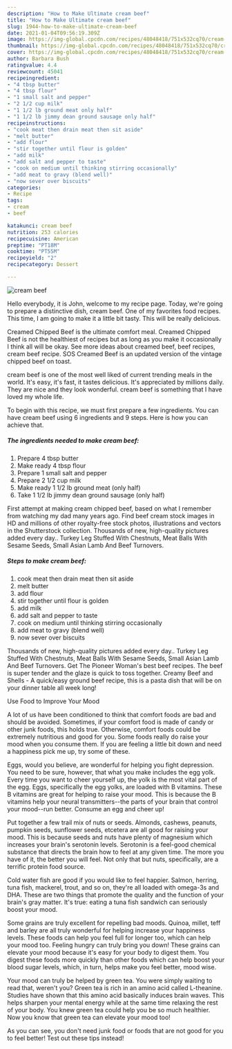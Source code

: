 ```yaml
---
description: "How to Make Ultimate cream beef"
title: "How to Make Ultimate cream beef"
slug: 1944-how-to-make-ultimate-cream-beef
date: 2021-01-04T09:56:19.309Z
image: https://img-global.cpcdn.com/recipes/48048418/751x532cq70/cream-beef-recipe-main-photo.jpg
thumbnail: https://img-global.cpcdn.com/recipes/48048418/751x532cq70/cream-beef-recipe-main-photo.jpg
cover: https://img-global.cpcdn.com/recipes/48048418/751x532cq70/cream-beef-recipe-main-photo.jpg
author: Barbara Bush
ratingvalue: 4.4
reviewcount: 45041
recipeingredient:
- "4 tbsp butter"
- "4 tbsp flour"
- "1 small salt and pepper"
- "2 1/2 cup milk"
- "1 1/2 lb ground meat only half"
- "1 1/2 lb jimmy dean ground sausage only half"
recipeinstructions:
- "cook meat then drain meat then sit aside"
- "melt butter"
- "add flour"
- "stir together until flour is golden"
- "add milk"
- "add salt and pepper to taste"
- "cook on medium until thinking stirring occasionally"
- "add meat to gravy (blend well)"
- "now sever over biscuits"
categories:
- Recipe
tags:
- cream
- beef

katakunci: cream beef 
nutrition: 253 calories
recipecuisine: American
preptime: "PT18M"
cooktime: "PT55M"
recipeyield: "2"
recipecategory: Dessert

---
```



![cream beef](https://img-global.cpcdn.com/recipes/48048418/751x532cq70/cream-beef-recipe-main-photo.jpg)

Hello everybody, it is John, welcome to my recipe page. Today, we're going to prepare a distinctive dish, cream beef. One of my favorites food recipes. This time, I am going to make it a little bit tasty. This will be really delicious.

Creamed Chipped Beef is the ultimate comfort meal. Creamed Chipped Beef is not the healthiest of recipes but as long as you make it occasionally I think all will be okay. See more ideas about creamed beef, beef recipes, cream beef recipe. SOS Creamed Beef is an updated version of the vintage chipped beef on toast.

cream beef is one of the most well liked of current trending meals in the world. It's easy, it's fast, it tastes delicious. It's appreciated by millions daily. They are nice and they look wonderful. cream beef is something that I have loved my whole life.


To begin with this recipe, we must first prepare a few ingredients. You can have cream beef using 6 ingredients and 9 steps. Here is how you can achieve that.

<!--inarticleads1-->

##### The ingredients needed to make cream beef:

1. Prepare 4 tbsp butter
1. Make ready 4 tbsp flour
1. Prepare 1 small salt and pepper
1. Prepare 2 1/2 cup milk
1. Make ready 1 1/2 lb ground meat (only half)
1. Take 1 1/2 lb jimmy dean ground sausage (only half)


First attempt at making cream chipped beef, based on what I remember from watching my dad many years ago. Find beef cream stock images in HD and millions of other royalty-free stock photos, illustrations and vectors in the Shutterstock collection. Thousands of new, high-quality pictures added every day.. Turkey Leg Stuffed With Chestnuts, Meat Balls With Sesame Seeds, Small Asian Lamb And Beef Turnovers. 

<!--inarticleads2-->

##### Steps to make cream beef:

1. cook meat then drain meat then sit aside
1. melt butter
1. add flour
1. stir together until flour is golden
1. add milk
1. add salt and pepper to taste
1. cook on medium until thinking stirring occasionally
1. add meat to gravy (blend well)
1. now sever over biscuits


Thousands of new, high-quality pictures added every day.. Turkey Leg Stuffed With Chestnuts, Meat Balls With Sesame Seeds, Small Asian Lamb And Beef Turnovers. Get The Pioneer Woman&#39;s best beef recipes. The beef is super tender and the glaze is quick to toss together. Creamy Beef and Shells - A quick/easy ground beef recipe, this is a pasta dish that will be on your dinner table all week long! 

Use Food to Improve Your Mood


A lot of us have been conditioned to think that comfort foods are bad and should be avoided. Sometimes, if your comfort food is made of candy or other junk foods, this holds true. Otherwise, comfort foods could be extremely nutritious and good for you. Some foods really do raise your mood when you consume them. If you are feeling a little bit down and need a happiness pick me up, try some of these.

Eggs, would you believe, are wonderful for helping you fight depression. You need to be sure, however, that what you make includes the egg yolk. Every time you want to cheer yourself up, the yolk is the most vital part of the egg. Eggs, specifically the egg yolks, are loaded with B vitamins. These B vitamins are great for helping to raise your mood. This is because the B vitamins help your neural transmitters--the parts of your brain that control your mood--run better. Consume an egg and cheer up!

Put together a few trail mix of nuts or seeds. Almonds, cashews, peanuts, pumpkin seeds, sunflower seeds, etcetera are all good for raising your mood. This is because seeds and nuts have plenty of magnesium which increases your brain's serotonin levels. Serotonin is a feel-good chemical substance that directs the brain how to feel at any given time. The more you have of it, the better you will feel. Not only that but nuts, specifically, are a terrific protein food source.

Cold water fish are good if you would like to feel happier. Salmon, herring, tuna fish, mackerel, trout, and so on, they're all loaded with omega-3s and DHA. These are two things that promote the quality and the function of your brain's gray matter. It's true: eating a tuna fish sandwich can seriously boost your mood. 

Some grains are truly excellent for repelling bad moods. Quinoa, millet, teff and barley are all truly wonderful for helping increase your happiness levels. These foods can help you feel full for longer too, which can help your mood too. Feeling hungry can truly bring you down! These grains can elevate your mood because it's easy for your body to digest them. You digest these foods more quickly than other foods which can help boost your blood sugar levels, which, in turn, helps make you feel better, mood wise.

Your mood can truly be helped by green tea. You were simply waiting to read that, weren't you? Green tea is rich in an amino acid called L-theanine. Studies have shown that this amino acid basically induces brain waves. This helps sharpen your mental energy while at the same time relaxing the rest of your body. You knew green tea could help you be so much healthier. Now you know that green tea can elevate your mood too!

As you can see, you don't need junk food or foods that are not good for you to feel better! Test out  these tips  instead!

